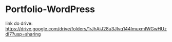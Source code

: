 # Portfolio-WordPress

link do drive: https://drive.google.com/drive/folders/1rJhAiJ28u3JIvq144ImuxmIWGwHUzdI7?usp=sharing
